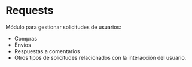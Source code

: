 # Requests

Módulo para gestionar solicitudes de usuarios:
- Compras
- Envíos
- Respuestas a comentarios
- Otros tipos de solicitudes relacionados con la interacción del usuario.
